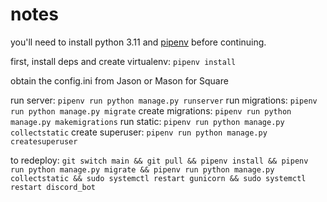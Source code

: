 # notes

you'll need to install python 3.11 and [pipenv](https://pipenv.pypa.io/en/latest/#install-pipenv-today) before continuing.

first, install deps and create virtualenv: `pipenv install`

obtain the config.ini from Jason or Mason for Square

run server: `pipenv run python manage.py runserver`
run migrations: `pipenv run python manage.py migrate`
create migrations: `pipenv run python manage.py makemigrations`
run static: `pipenv run python manage.py collectstatic`
create superuser: `pipenv run python manage.py createsuperuser`

to redeploy: `git switch main && git pull && pipenv install && pipenv run python manage.py migrate && pipenv run python manage.py collectstatic && sudo systemctl restart gunicorn && sudo systemctl restart discord_bot`
